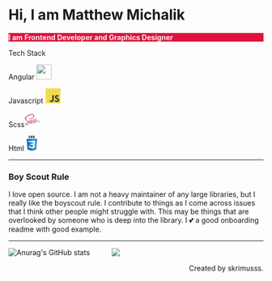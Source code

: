 <h1 align="left">Hi, I am Matthew Michalik</h1>
<p style="background-color: crimson; color: #f1f1f1; font-weight: bold"> I am Frontend Developer and Graphics Designer </p>
<p align="left">Tech Stack</p>
<p align="left"> Angular <img src="https://angular.io/assets/images/logos/angular/angular.svg" width="30" height="30"/></p>
<p align="left"> Javascript <img src="https://raw.githubusercontent.com/devicons/devicon/master/icons/javascript/javascript-original.svg" width="30" height="30"/> </p>
<p align="left"> Scss<img src="https://raw.githubusercontent.com/devicons/devicon/master/icons/sass/sass-original.svg" width="30" height="30"/> </p>
<p align="left"> Html<img src="https://raw.githubusercontent.com/devicons/devicon/master/icons/css3/css3-original-wordmark.svg" width="30" height="30"/> </p>

 ---
 
 ### Boy Scout Rule

I love open source.  I am not a heavy maintainer of any large libraries, but I really like the boyscout rule.  I contribute to things as I come across issues that I think other people might struggle with.  This may be things that are overlooked by someone who is deep into the library.  I 💕 a good onboarding readme with good example.

 ---

<p>
  <a href="https://waylonwalker.com/latest"><img width="300" align='right' src="https://waylonwalker.com/latest.png?raw=true"></a>
</p>

<div align="left">
  
![Anurag's GitHub stats](https://github-readme-stats.vercel.app/api?username=skrimusss&show_icons=true&theme=synthwave)
  
</div>

<p align="right"> Created by skrimusss. </p>
